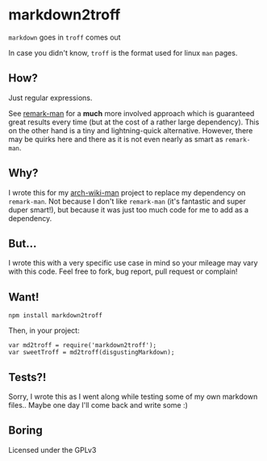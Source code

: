 # markdown2troff

`markdown` goes in
`troff` comes out

In case you didn't know, `troff` is the format used for linux `man` pages.

## How?

Just regular expressions.

See [remark-man](https://github.com/wooorm/remark-man) for a **much** more involved approach which is guaranteed great results every time (but at the cost of a rather large dependency). This on the other hand is a tiny and lightning-quick alternative. However, there may be quirks here and there as it is not even nearly as smart as `remark-man`.

## Why?

I wrote this for my [arch-wiki-man](https://github.com/greg-js/arch-wiki-man) project to replace my dependency on `remark-man`. Not because I don't like `remark-man` (it's fantastic and super duper smart!), but because it was just too much code for me to add as a dependency.

## But...

I wrote this with a very specific use case in mind so your mileage may vary with this code. Feel free to fork, bug report, pull request or complain!

## Want!

```
npm install markdown2troff
```

Then, in your project:

```
var md2troff = require('markdown2troff');
var sweetTroff = md2troff(disgustingMarkdown);
```

## Tests?!

Sorry, I wrote this as I went along while testing some of my own markdown files.. Maybe one day I'll come back and write some :)

## Boring

Licensed under the GPLv3
